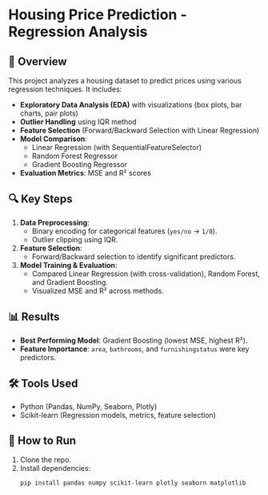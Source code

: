 # Housing Price Prediction - Regression Analysis  

## 📌 Overview  
This project analyzes a housing dataset to predict prices using various regression techniques. It includes:  
- **Exploratory Data Analysis (EDA)** with visualizations (box plots, bar charts, pair plots)  
- **Outlier Handling** using IQR method  
- **Feature Selection** (Forward/Backward Selection with Linear Regression)  
- **Model Comparison**:  
  - Linear Regression (with SequentialFeatureSelector)  
  - Random Forest Regressor  
  - Gradient Boosting Regressor  
- **Evaluation Metrics**: MSE and R² scores  

## 🔍 Key Steps  
1. **Data Preprocessing**:  
   - Binary encoding for categorical features (`yes/no` → `1/0`).  
   - Outlier clipping using IQR.  
2. **Feature Selection**:  
   - Forward/Backward selection to identify significant predictors.  
3. **Model Training & Evaluation**:  
   - Compared Linear Regression (with cross-validation), Random Forest, and Gradient Boosting.  
   - Visualized MSE and R² across methods.  

## 📊 Results  
- **Best Performing Model**: Gradient Boosting (lowest MSE, highest R²).  
- **Feature Importance**: `area`, `bathrooms`, and `furnishingstatus` were key predictors.  

## 🛠️ Tools Used  
- Python (Pandas, NumPy, Seaborn, Plotly)  
- Scikit-learn (Regression models, metrics, feature selection)  

## 🚀 How to Run  
1. Clone the repo.  
2. Install dependencies:  
   ```bash
   pip install pandas numpy scikit-learn plotly seaborn matplotlib  
